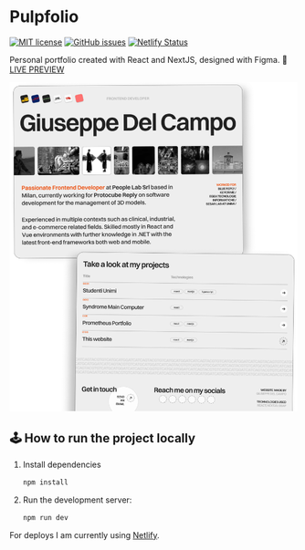 # Pulpfolio

[![MIT license](https://img.shields.io/badge/License-MIT-blue.svg)](https://lbesson.mit-license.org/)
[![GitHub issues](https://img.shields.io/github/issues/Giuseppetm/pulpfolio)](https://github.com/Giuseppetm/pulpfolio/issues/)
[![Netlify Status](https://api.netlify.com/api/v1/badges/20b5c1a5-b2f9-478d-81d5-a8c0ad7b9742/deploy-status)](https://app.netlify.com/sites/giuseppedelcampo/deploys)

Personal portfolio created with React and NextJS, designed with Figma. 🎦 [LIVE PREVIEW](https://giuseppedelcampo.netlify.app/)

![preview](public/images/preview.png)

## 🕹️ How to run the project locally

1. Install dependencies

    ```sh
    npm install
    ```

2. Run the development server:

    ```sh
    npm run dev
    ```

For deploys I am currently using [Netlify](https://app.netlify.com/).
